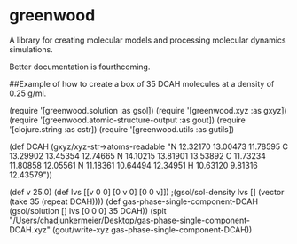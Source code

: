 # greenwood
A library for creating molecular models and processing molecular dynamics simulations.


Better documentation is fourthcoming.

##Example of how to create a box of 35 DCAH molecules at a density of 0.25 g/ml.

(require '[greenwood.solution :as gsol])
(require '[greenwood.xyz :as gxyz])
(require '[greenwood.atomic-structure-output :as gout])
(require '[clojure.string :as cstr])
(require '[greenwood.utils :as gutils])



(def DCAH (gxyz/xyz-str->atoms-readable "N   12.32170  13.00473  11.78595
C   13.29902  13.45354  12.74665
N   14.10215  13.81901  13.53892
C   11.73234  11.80858  12.05561
N   11.18361  10.64494  12.34951
H   10.63120   9.81316  12.43579"))

(def v 25.0)
(def lvs [[v 0 0] [0 v 0] [0 0 v]])
;(gsol/sol-density lvs [] (vector (take 35 (repeat DCAH))))
(def gas-phase-single-component-DCAH (gsol/solution [] lvs [0 0 0] 35 DCAH))
(spit "/Users/chadjunkermeier/Desktop/gas-phase-single-component-DCAH.xyz" (gout/write-xyz gas-phase-single-component-DCAH))


